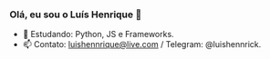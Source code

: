 ### Olá, eu sou o Luís Henrique 👋



- 🌱 Estudando: Python, JS e Frameworks.
- 📫 Contato: luishennrique@live.com / Telegram: @luishennrick.

